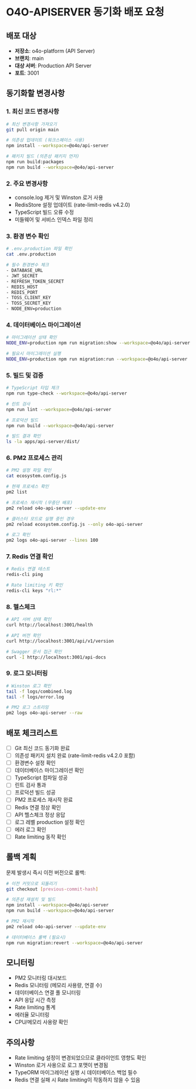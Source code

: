 # O4O-APISERVER 동기화 배포 요청

## 배포 대상
- **저장소**: o4o-platform (API Server)
- **브랜치**: main
- **대상 서버**: Production API Server
- **포트**: 3001

## 동기화할 변경사항

### 1. 최신 코드 변경사항
```bash
# 최신 변경사항 가져오기
git pull origin main

# 의존성 업데이트 (워크스페이스 사용)
npm install --workspace=@o4o/api-server

# 패키지 빌드 (의존성 패키지 먼저)
npm run build:packages
npm run build --workspace=@o4o/api-server
```

### 2. 주요 변경사항
- console.log 제거 및 Winston 로거 사용
- RedisStore 설정 업데이트 (rate-limit-redis v4.2.0)
- TypeScript 빌드 오류 수정
- 미들웨어 및 서비스 인덱스 파일 정리

### 3. 환경 변수 확인
```bash
# .env.production 파일 확인
cat .env.production

# 필수 환경변수 체크
- DATABASE_URL
- JWT_SECRET
- REFRESH_TOKEN_SECRET
- REDIS_HOST
- REDIS_PORT
- TOSS_CLIENT_KEY
- TOSS_SECRET_KEY
- NODE_ENV=production
```

### 4. 데이터베이스 마이그레이션
```bash
# 마이그레이션 상태 확인
NODE_ENV=production npm run migration:show --workspace=@o4o/api-server

# 필요시 마이그레이션 실행
NODE_ENV=production npm run migration:run --workspace=@o4o/api-server
```

### 5. 빌드 및 검증
```bash
# TypeScript 타입 체크
npm run type-check --workspace=@o4o/api-server

# 린트 검사
npm run lint --workspace=@o4o/api-server

# 프로덕션 빌드
npm run build --workspace=@o4o/api-server

# 빌드 결과 확인
ls -la apps/api-server/dist/
```

### 6. PM2 프로세스 관리
```bash
# PM2 설정 파일 확인
cat ecosystem.config.js

# 현재 프로세스 확인
pm2 list

# 프로세스 재시작 (무중단 배포)
pm2 reload o4o-api-server --update-env

# 클러스터 모드로 실행 중인 경우
pm2 reload ecosystem.config.js --only o4o-api-server

# 로그 확인
pm2 logs o4o-api-server --lines 100
```

### 7. Redis 연결 확인
```bash
# Redis 연결 테스트
redis-cli ping

# Rate limiting 키 확인
redis-cli keys "rl:*"
```

### 8. 헬스체크
```bash
# API 서버 상태 확인
curl http://localhost:3001/health

# API 버전 확인
curl http://localhost:3001/api/v1/version

# Swagger 문서 접근 확인
curl -I http://localhost:3001/api-docs
```

### 9. 로그 모니터링
```bash
# Winston 로그 확인
tail -f logs/combined.log
tail -f logs/error.log

# PM2 로그 스트리밍
pm2 logs o4o-api-server --raw
```

## 배포 체크리스트
- [ ] Git 최신 코드 동기화 완료
- [ ] 의존성 패키지 설치 완료 (rate-limit-redis v4.2.0 포함)
- [ ] 환경변수 설정 확인
- [ ] 데이터베이스 마이그레이션 확인
- [ ] TypeScript 컴파일 성공
- [ ] 린트 검사 통과
- [ ] 프로덕션 빌드 성공
- [ ] PM2 프로세스 재시작 완료
- [ ] Redis 연결 정상 확인
- [ ] API 헬스체크 정상 응답
- [ ] 로그 레벨 production 설정 확인
- [ ] 에러 로그 확인
- [ ] Rate limiting 동작 확인

## 롤백 계획
문제 발생시 즉시 이전 버전으로 롤백:
```bash
# 이전 커밋으로 되돌리기
git checkout [previous-commit-hash]

# 의존성 재설치 및 빌드
npm install --workspace=@o4o/api-server
npm run build --workspace=@o4o/api-server

# PM2 재시작
pm2 reload o4o-api-server --update-env

# 데이터베이스 롤백 (필요시)
npm run migration:revert --workspace=@o4o/api-server
```

## 모니터링
- PM2 모니터링 대시보드
- Redis 모니터링 (메모리 사용량, 연결 수)
- 데이터베이스 연결 풀 모니터링
- API 응답 시간 측정
- Rate limiting 통계
- 에러율 모니터링
- CPU/메모리 사용량 확인

## 주의사항
- Rate limiting 설정이 변경되었으므로 클라이언트 영향도 확인
- Winston 로거 사용으로 로그 포맷이 변경됨
- TypeORM 마이그레이션 실행 시 데이터베이스 백업 필수
- Redis 연결 실패 시 Rate limiting이 작동하지 않을 수 있음